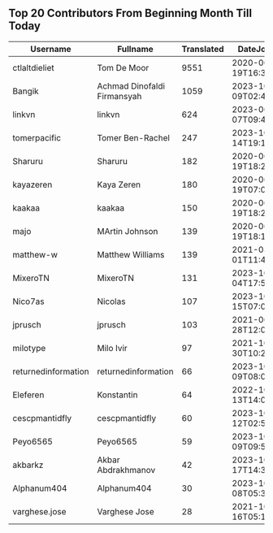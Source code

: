 ## Top 20 Contributors From Beginning Month Till Today ##
|Username|Fullname|Translated|DateJoined|Language|
|--------|--------|----------|----------|-------|
|ctlaltdieliet|Tom De Moor|9551|2020-06-19T16:30:47Z|nl|
|Bangik|Achmad Dinofaldi Firmansyah|1059|2023-10-09T02:40:35.|id|
|linkvn|linkvn|624|2023-06-07T09:42:36.|vi|
|tomerpacific|Tomer Ben-Rachel|247|2023-10-14T19:17:54.|he|
|Sharuru|Sharuru|182|2020-06-19T18:20:22.|zh_Hans|
|kayazeren|Kaya Zeren|180|2020-06-19T07:05:24Z|tr|
|kaakaa|kaakaa|150|2020-06-19T18:20:26Z|ja|
|majo|MArtin Johnson|139|2020-06-19T18:19:45Z|sv|
|matthew-w|Matthew Williams|139|2021-03-01T11:40:28.|en_AU|
|MixeroTN|MixeroTN|131|2023-10-04T17:54:05.|pl|
|Nico7as|Nicolas|107|2023-10-15T07:04:57.|fr|
|jprusch|jprusch|103|2021-06-28T12:00:18.|de|
|milotype|Milo Ivir|97|2021-10-30T10:27:42.|hr|
|returnedinformation|returnedinformation|66|2023-10-09T08:02:47.|sr|
|Eleferen|Konstantin|64|2022-10-13T14:04:24Z|ru|
|cescpmantidfly|cescpmantidfly|60|2023-10-12T02:56:54.|vi|
|Peyo6565|Peyo6565|59|2023-10-09T09:50:18.|fr|
|akbarkz|Akbar Abdrakhmanov|42|2023-10-17T14:38:22.|kk|
|Alphanum404|Alphanum404|30|2023-10-08T05:37:39.||
|varghese.jose|Varghese Jose|28|2021-10-16T05:16:05.|ml|
